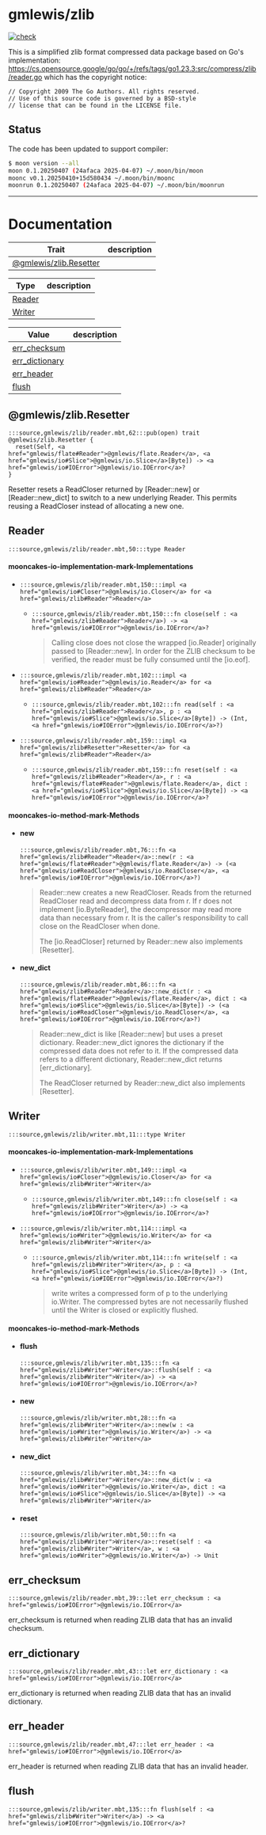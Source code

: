 # gmlewis/zlib
[![check](https://github.com/gmlewis/moonbit-zlib/actions/workflows/check.yml/badge.svg)](https://github.com/gmlewis/moonbit-zlib/actions/workflows/check.yml)

This is a simplified zlib format compressed data package based on Go's implementation:
https://cs.opensource.google/go/go/+/refs/tags/go1.23.3:src/compress/zlib/reader.go
which has the copyright notice:

```
// Copyright 2009 The Go Authors. All rights reserved.
// Use of this source code is governed by a BSD-style
// license that can be found in the LICENSE file.
```

## Status

The code has been updated to support compiler:

```bash
$ moon version --all
moon 0.1.20250407 (24afaca 2025-04-07) ~/.moon/bin/moon
moonc v0.1.20250410+15d580434 ~/.moon/bin/moonc
moonrun 0.1.20250407 (24afaca 2025-04-07) ~/.moon/bin/moonrun
```

---
# Documentation
|Trait|description|
|---|---|
|[@gmlewis/zlib.Resetter](#@gmlewis/zlib.Resetter)||

|Type|description|
|---|---|
|[Reader](#Reader)||
|[Writer](#Writer)||

|Value|description|
|---|---|
|[err\_checksum](#err_checksum)||
|[err\_dictionary](#err_dictionary)||
|[err\_header](#err_header)||
|[flush](#flush)||

## @gmlewis/zlib.Resetter

```moonbit
:::source,gmlewis/zlib/reader.mbt,62:::pub(open) trait @gmlewis/zlib.Resetter {
  reset(Self, <a href="gmlewis/flate#Reader">@gmlewis/flate.Reader</a>, <a href="gmlewis/io#Slice">@gmlewis/io.Slice</a>[Byte]) -> <a href="gmlewis/io#IOError">@gmlewis/io.IOError</a>?
}
```

 Resetter resets a ReadCloser returned by \[Reader::new\] or \[Reader::new\_dict\]
to switch to a new underlying Reader. This permits reusing a ReadCloser
instead of allocating a new one.

## Reader

```moonbit
:::source,gmlewis/zlib/reader.mbt,50:::type Reader
```


#### mooncakes-io-implementation-mark-Implementations
- ```moonbit
  :::source,gmlewis/zlib/reader.mbt,150:::impl <a href="gmlewis/io#Closer">@gmlewis/io.Closer</a> for <a href="gmlewis/zlib#Reader">Reader</a>
  ```
  > 
  * ```moonbit
    :::source,gmlewis/zlib/reader.mbt,150:::fn close(self : <a href="gmlewis/zlib#Reader">Reader</a>) -> <a href="gmlewis/io#IOError">@gmlewis/io.IOError</a>?
    ```
    > 
    >  Calling close does not close the wrapped \[io.Reader\] originally passed to \[Reader::new\].
    > In order for the ZLIB checksum to be verified, the reader must be
    > fully consumed until the \[io.eof\].
- ```moonbit
  :::source,gmlewis/zlib/reader.mbt,102:::impl <a href="gmlewis/io#Reader">@gmlewis/io.Reader</a> for <a href="gmlewis/zlib#Reader">Reader</a>
  ```
  > 
  * ```moonbit
    :::source,gmlewis/zlib/reader.mbt,102:::fn read(self : <a href="gmlewis/zlib#Reader">Reader</a>, p : <a href="gmlewis/io#Slice">@gmlewis/io.Slice</a>[Byte]) -> (Int, <a href="gmlewis/io#IOError">@gmlewis/io.IOError</a>?)
    ```
    > 
- ```moonbit
  :::source,gmlewis/zlib/reader.mbt,159:::impl <a href="gmlewis/zlib#Resetter">Resetter</a> for <a href="gmlewis/zlib#Reader">Reader</a>
  ```
  > 
  * ```moonbit
    :::source,gmlewis/zlib/reader.mbt,159:::fn reset(self : <a href="gmlewis/zlib#Reader">Reader</a>, r : <a href="gmlewis/flate#Reader">@gmlewis/flate.Reader</a>, dict : <a href="gmlewis/io#Slice">@gmlewis/io.Slice</a>[Byte]) -> <a href="gmlewis/io#IOError">@gmlewis/io.IOError</a>?
    ```
    > 

#### mooncakes-io-method-mark-Methods
- #### new
  ```moonbit
  :::source,gmlewis/zlib/reader.mbt,76:::fn <a href="gmlewis/zlib#Reader">Reader</a>::new(r : <a href="gmlewis/flate#Reader">@gmlewis/flate.Reader</a>) -> (<a href="gmlewis/io#ReadCloser">@gmlewis/io.ReadCloser</a>, <a href="gmlewis/io#IOError">@gmlewis/io.IOError</a>?)
  ```
  > 
  >  Reader::new creates a new ReadCloser.
  > Reads from the returned ReadCloser read and decompress data from r.
  > If r does not implement \[io.ByteReader\], the decompressor may read more
  > data than necessary from r.
  > It is the caller's responsibility to call close on the ReadCloser when done.
  > 
  >  The \[io.ReadCloser\] returned by Reader::new also implements \[Resetter\].
- #### new\_dict
  ```moonbit
  :::source,gmlewis/zlib/reader.mbt,86:::fn <a href="gmlewis/zlib#Reader">Reader</a>::new_dict(r : <a href="gmlewis/flate#Reader">@gmlewis/flate.Reader</a>, dict : <a href="gmlewis/io#Slice">@gmlewis/io.Slice</a>[Byte]) -> (<a href="gmlewis/io#ReadCloser">@gmlewis/io.ReadCloser</a>, <a href="gmlewis/io#IOError">@gmlewis/io.IOError</a>?)
  ```
  > 
  >  Reader::new\_dict is like \[Reader::new\] but uses a preset dictionary.
  > Reader::new\_dict ignores the dictionary if the compressed data does not refer to it.
  > If the compressed data refers to a different dictionary, Reader::new\_dict returns \[err\_dictionary\].
  > 
  >  The ReadCloser returned by Reader::new\_dict also implements \[Resetter\].

## Writer

```moonbit
:::source,gmlewis/zlib/writer.mbt,11:::type Writer
```


#### mooncakes-io-implementation-mark-Implementations
- ```moonbit
  :::source,gmlewis/zlib/writer.mbt,149:::impl <a href="gmlewis/io#Closer">@gmlewis/io.Closer</a> for <a href="gmlewis/zlib#Writer">Writer</a>
  ```
  > 
  * ```moonbit
    :::source,gmlewis/zlib/writer.mbt,149:::fn close(self : <a href="gmlewis/zlib#Writer">Writer</a>) -> <a href="gmlewis/io#IOError">@gmlewis/io.IOError</a>?
    ```
    > 
- ```moonbit
  :::source,gmlewis/zlib/writer.mbt,114:::impl <a href="gmlewis/io#Writer">@gmlewis/io.Writer</a> for <a href="gmlewis/zlib#Writer">Writer</a>
  ```
  > 
  * ```moonbit
    :::source,gmlewis/zlib/writer.mbt,114:::fn write(self : <a href="gmlewis/zlib#Writer">Writer</a>, p : <a href="gmlewis/io#Slice">@gmlewis/io.Slice</a>[Byte]) -> (Int, <a href="gmlewis/io#IOError">@gmlewis/io.IOError</a>?)
    ```
    > 
    >  write writes a compressed form of p to the underlying io.Writer. The
    > compressed bytes are not necessarily flushed until the Writer is closed or
    > explicitly flushed.

#### mooncakes-io-method-mark-Methods
- #### flush
  ```moonbit
  :::source,gmlewis/zlib/writer.mbt,135:::fn <a href="gmlewis/zlib#Writer">Writer</a>::flush(self : <a href="gmlewis/zlib#Writer">Writer</a>) -> <a href="gmlewis/io#IOError">@gmlewis/io.IOError</a>?
  ```
  > 
- #### new
  ```moonbit
  :::source,gmlewis/zlib/writer.mbt,28:::fn <a href="gmlewis/zlib#Writer">Writer</a>::new(w : <a href="gmlewis/io#Writer">@gmlewis/io.Writer</a>) -> <a href="gmlewis/zlib#Writer">Writer</a>
  ```
  > 
- #### new\_dict
  ```moonbit
  :::source,gmlewis/zlib/writer.mbt,34:::fn <a href="gmlewis/zlib#Writer">Writer</a>::new_dict(w : <a href="gmlewis/io#Writer">@gmlewis/io.Writer</a>, dict : <a href="gmlewis/io#Slice">@gmlewis/io.Slice</a>[Byte]) -> <a href="gmlewis/zlib#Writer">Writer</a>
  ```
  > 
- #### reset
  ```moonbit
  :::source,gmlewis/zlib/writer.mbt,50:::fn <a href="gmlewis/zlib#Writer">Writer</a>::reset(self : <a href="gmlewis/zlib#Writer">Writer</a>, w : <a href="gmlewis/io#Writer">@gmlewis/io.Writer</a>) -> Unit
  ```
  > 

## err\_checksum

```moonbit
:::source,gmlewis/zlib/reader.mbt,39:::let err_checksum : <a href="gmlewis/io#IOError">@gmlewis/io.IOError</a>
```

 err\_checksum is returned when reading ZLIB data that has an invalid checksum.

## err\_dictionary

```moonbit
:::source,gmlewis/zlib/reader.mbt,43:::let err_dictionary : <a href="gmlewis/io#IOError">@gmlewis/io.IOError</a>
```

 err\_dictionary is returned when reading ZLIB data that has an invalid dictionary.

## err\_header

```moonbit
:::source,gmlewis/zlib/reader.mbt,47:::let err_header : <a href="gmlewis/io#IOError">@gmlewis/io.IOError</a>
```

 err\_header is returned when reading ZLIB data that has an invalid header.

## flush

```moonbit
:::source,gmlewis/zlib/writer.mbt,135:::fn flush(self : <a href="gmlewis/zlib#Writer">Writer</a>) -> <a href="gmlewis/io#IOError">@gmlewis/io.IOError</a>?
```

